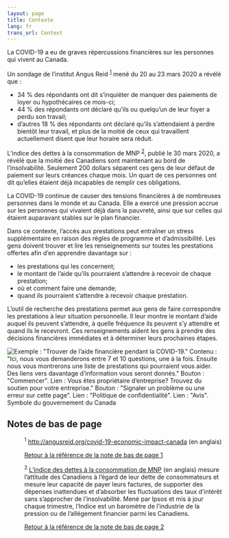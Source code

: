 ```yaml
---
layout: page
title: Contexte
lang: fr
trans_url: Context
---
```

La COVID-19 a eu de graves répercussions financières sur les personnes qui vivent au Canada. 

Un sondage de l’institut Angus Reid <sup id="fn1-rf"><a href="#fn1">1</a></sup>  mené du 20 au 23 mars 2020 a révélé que :

* 34 % des répondants ont dit s’inquiéter de manquer des paiements de loyer ou hypothécaires ce mois-ci;
* 44 % des répondants ont déclaré qu’ils ou quelqu’un de leur foyer a perdu son travail;
* d’autres 18 % des répondants ont déclaré qu’ils s’attendaient à perdre bientôt leur travail, et plus de la moitié de ceux qui travaillent actuellement disent que leur horaire sera réduit.

L’indice des dettes à la consommation de MNP <sup id="fn2-rf"><a href="#fn2">2</a></sup>, publié le 30 mars 2020, a révélé que la moitié des Canadiens sont maintenant au bord de l’insolvabilité. Seulement 200 dollars séparent ces gens de leur défaut de paiement sur leurs créances chaque mois. Un quart de ces personnes ont dit qu’elles étaient déjà incapables de remplir ces obligations. 

La COVID-19 continue de causer des tensions financières à de nombreuses personnes dans le monde et au Canada. Elle a exercé une pression accrue sur les personnes qui vivaient déjà dans la pauvreté, ainsi que sur celles qui étaient auparavant stables sur le plan financier.

Dans ce contexte, l’accès aux prestations peut entraîner un stress supplémentaire en raison des règles de programme et d’admissibilité. Les gens doivent trouver et lire les renseignements sur toutes les prestations offertes afin d’en apprendre davantage sur :

* les prestations qui les concernent;
* le montant de l’aide qu’ils pourraient s’attendre à recevoir de chaque prestation;
* où et comment faire une demande;
* quand ils pourraient s’attendre à recevoir chaque prestation. 

L’outil de recherche des prestations permet aux gens de faire correspondre les prestations à leur situation personnelle. Il leur montre le montant d’aide auquel ils peuvent s’attendre, à quelle fréquence ils peuvent s’y attendre et quand ils le recevront. Ces renseignements aident les gens à prendre des décisions financières immédiates et à déterminer leurs prochaines étapes. 

![Exemple : "Trouver de l’aide financière pendant la COVID-19." Contenu : "Ici, nous vous demanderons entre 7 et 10 questions, une à la fois. Ensuite nous vous montrerons une liste de prestations qui pourraient vous aider. Des liens vers davantage d’information vous seront donnés." Bouton : "Commencer". Lien : Vous êtes propriétaire d’entreprise? Trouvez du soutien pour votre entreprise." Bouton : "Signaler un problème ou une erreur sur cette page". Lien : "Politique de confidentialité". Lien : "Avis". Symbole du gouvernement du Canada](/assets/img/find_fr.png "Trouver de l’aide financière pendant la COVID-19")



## Notes de bas de page

<dl>
		<dt></dt>
		<dd id="fn1">
			<p><sup id="fn1-1-rf">1</sup> <a href="http://angusreid.org/covid-19-economic-impact-canada">http://angusreid.org/covid-19-economic-impact-canada</a> (en anglais)</p>
			<p><a href="#fn1-rf">Retour à la référence de la note de bas de page 1</a></p>
		</dd>
<dt></dt>
		<dd id="fn2">
			<p><sup id="fn2-2-rf">2</sup> <a href="https://mnpdebt.ca/en/lp/debt-index#:~:text=The%20MNP%20Consumer%20Debt%20Index%20measures%20Canadians'%20attitudes%20toward%20their,rate%20fluctuations%20without%20approaching%20insolvency.&text=The%20precision%20of%20Ipsos%20online%20polls%20is%20measured%20using%20a%20credibility%20interval.">L’indice des dettes à la consommation de MNP</a> (en anglais) mesure l’attitude des Canadiens à l’égard de leur dette de consommateurs et mesure leur capacité de payer leurs factures, de supporter des dépenses inattendues et d’absorber les fluctuations des taux d’intérêt sans s’approcher de l’insolvabilité. Mené par Ipsos et mis à jour chaque trimestre, l’Indice est un baromètre de l’industrie de la pression ou de l’allégement financier parmi les Canadiens. </p>
			<p><a href="#fn2-rf">Retour à la référence de la note de bas de page 2</a></p>
		</dd>
</dl>